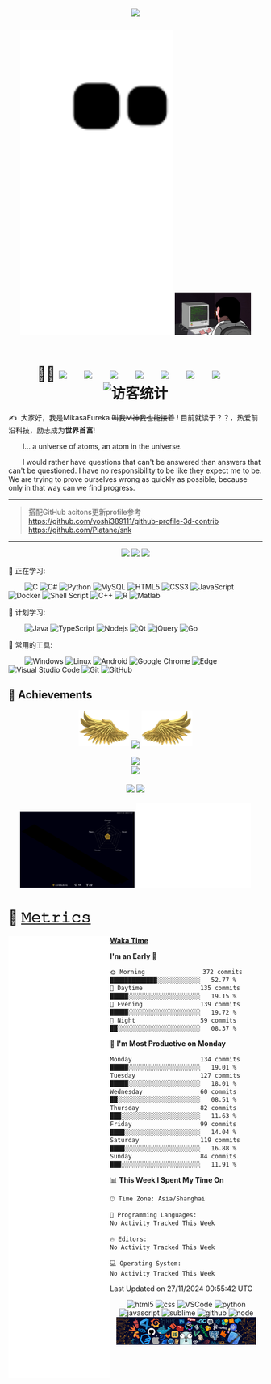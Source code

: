<link rel="stylesheet" type="text/css" href="Readme.css">
<!-- 动态打字效果 -->
<h1 align="center">
  <a href="https://MikasaEureka.github.io/">
    <img src="https://readme-typing-svg.herokuapp.com/?lines=%20console.log(%22Hello%2C%20ฅʕ•̫͡•ʔฅ!%22);每天都要快乐🦆;Make%20World%20Great%20Again👆&center=true&size=27">
  </a>
</h1>

<div align="center" float="center" >
  <!-- 贪吃蛇代码贡献图 -->
  <img width="60%" src="contribution-snake/github-contribution-grid-snake.svg" />
  <!-- 敲代码的图片 -->
  <img width="30%" src="image/202108300019556.gif"/>
</div>
<br>  

<!-- 个人资料徽标 -->
<div align="center">
  <h1> 😶‍🌫️
  <a href="https://MikasaEureka.github.io/"><img src="https://img.shields.io/badge/website-%E4%B8%AA%E4%BA%BA%E7%BD%91%E7%AB%99-blue"></a>&emsp;
  <a href="https://twitter.com//"><img src="https://img.shields.io/badge/twitter-%E6%8E%A8%E7%89%B9-blue"></a>&emsp;
  <a href="https://www.facebook.com/profile.php?id=/"><img src="https://img.shields.io/badge/facebook-%E8%84%B8%E4%B9%A6-003472"></a>&emsp;
  <a href="https://www.youtube.com/channel/"><img src="https://img.shields.io/badge/youtube-%E6%B2%B9%E7%AE%A1-c32136"></a>&emsp;
  <a href="https://blog.csdn.net//"><img src="https://img.shields.io/badge/CSDN-%E5%8D%9A%E5%AE%A2-c32136"></a>&emsp;
  <a href="https://space.bilibili.com/181965098"><img src="https://img.shields.io/badge/bilibili-B%E7%AB%99-ff69b4"></a>&emsp;
  <a href="https://www.zhihu.com/people/mikasaeureka"><img src="https://img.shields.io/badge/zhihu-%E7%9F%A5%E4%B9%8E-blue"></a>&emsp;
<!-- 访客数统计徽标 -->
  <img src="https://visitor-badge.glitch.me/badge?page_id=MikasaEureka" alt="访客统计" />
  </h1>
</div>

<p>✍️&nbsp;&nbsp;大家好，我是MikasaEureka <s>叫我M神我也能接着</s> ! 目前就读于？？，热爱前沿科技，励志成为<b>世界首富</b>!</p>
<p>&emsp;&emsp;I... a universe of atoms, an atom in the universe.</p>
<p>&emsp;&emsp;I would rather have questions that can't be answered than answers that can't be questioned. I have no responsibility to be like they expect me to be. We are trying to prove ourselves wrong as quickly as possible, because only in that way can we find progress.</p>  

----

> 搭配GitHub acitons更新profile参考   
https://github.com/yoshi389111/github-profile-3d-contrib  
https://github.com/Platane/snk 
----

<!-- 比较好的开源项目卡片 -->
<div align="center">
<a href="https://github.com/MikasaEureka/Msg-Bots">
  <img width="30%" src="https://github-readme-stats.vercel.app/api/pin/?username=MikasaEureka&repo=Msg-Bots&theme=dark&bg_color=0d1117&hide_border=true" /></a>
<a href="https://github.com/MikasaEureka/L0CV-web">
  <img width="30%" src="https://github-readme-stats.vercel.app/api/pin/?username=MikasaEureka&repo=L0CV-web&theme=dark&bg_color=0d1117&hide_border=true" /></a>
<a href="https://github.com/MikasaEureka/keepalive-workflow">
  <img width="30%" src="https://github-readme-stats.vercel.app/api/pin/?username=MikasaEureka&repo=keepalive-workflow&theme=dark&bg_color=0d1117&hide_border=true" /></a>
</div>


💪 正在学习: 

&emsp;&emsp;
![C](https://img.shields.io/badge/c-%2300599C.svg?style=flat-square&logo=c&logoColor=white)
![C#](https://img.shields.io/badge/c%23-%23239120.svg?style=flat-square&logo=c-sharp&logoColor=white)
![Python](https://img.shields.io/badge/-Python-pink?style=flat-square&logo=Python)
![MySQL](https://img.shields.io/badge/mysql-%2300f.svg?style=flat-square&logo=mysql&logoColor=white)
![HTML5](https://img.shields.io/badge/-HTML5-E34F26?style=flat-square&logo=html5&logoColor=white)
![CSS3](https://img.shields.io/badge/-CSS3-1572B6?style=flat-square&logo=css3)
![JavaScript](https://img.shields.io/badge/-JavaScript-oringe?style=flat-square&logo=javascript)
![Docker](https://img.shields.io/badge/-Docker-FCC624?style=flat-square&logo=docker)
![Shell Script](https://img.shields.io/badge/shell_script-%4285F4.svg?style=style=flat-square&logo=gnu-bash&logoColor=white)
![C++](https://img.shields.io/badge/-C++-00599C?style=flat-square&logo=c)
![R](https://img.shields.io/badge/r-%23276DC3.svg?style=flat-square&logo=r&logoColor=white)
![Matlab](https://img.shields.io/badge/Matlab-%23276DC3.svg?style=flat-square&logo=Matlab&logoColor=white)

🧠 计划学习:

&emsp;&emsp;
![Java](https://img.shields.io/badge/-java-yellow?style=flat-square&logo=java)
![TypeScript](https://img.shields.io/badge/typescript-%23007ACC.svg?style=flat-square&logo=typescript&logoColor=white)
![Nodejs](https://img.shields.io/badge/-Nodejs-c0ebd?style=flat-square&logo=Node.js)
![Qt](https://img.shields.io/badge/Qt-%23217346.svg?style=style=flat-square&logo=Qt&logoColor=white)
![jQuery](https://img.shields.io/badge/jquery-%230769AD.svg?style=style=flat-square&logo=jquery&logoColor=white)
![Go](https://img.shields.io/badge/Go-blue?style=style=flat-square&logo=Go&logoColor=white)

🧰 常用的工具:

&emsp;&emsp; 
![Windows](https://img.shields.io/badge/Windows-0078D6?style=flat-square&logo=windows&logoColor=white)
![Linux](https://img.shields.io/badge/Linux-FCC624?style=style=flat-square&logo=linux&logoColor=black)
![Android](https://img.shields.io/badge/Android-3DDC84?style=flat-square&logo=android&logoColor=white)
![Google Chrome](https://img.shields.io/badge/Chrome-4285F4?style=flat-square&logo=GoogleChrome&logoColor=white)
![Edge](https://img.shields.io/badge/Edge-0078D7?style=flat-square&logo=Microsoft-edge&logoColor=white)
![Visual Studio Code](https://img.shields.io/badge/-Visual%20Studio%20Code-007ACC?style=flat-square&logo=Visual%20Studio%20Code&logoColor=fff)
![Git](https://img.shields.io/badge/-Git-FCC624?style=flat-square&logo=git)
![GitHub](https://img.shields.io/badge/-GitHub-pink?style=flat-square&logo=github)


## 🚀 Achievements

<!-- 连续提交代码天数记录 -->
<div align="center">
  <img width="20%" src="image/202108300310676.png" />
  <img width="40%" align="center" src="https://github-readme-streak-stats.herokuapp.com/?user=MikasaEureka&theme=dark&hide_border=true" />
  <img width="20%" src="image/202108300312623.png" />
</div>
<br>

<!-- Dynamic Quotes -->
<div align="center"><img src="https://quotes-github-readme.vercel.app/api?type=horizontal&theme=dark"></div>

<!-- GitHub奖杯🏆 -->
<div align="center"><img src="https://github-profile-trophy.vercel.app/?username=MikasaEureka&theme=gruvbox&row=1&column=6&no-frame=true&no-bg=true" /></div>
<br>

<!-- GitHub数据统计 -->
<div align="center">
  <img width="50%" src="https://github-readme-stats.vercel.app/api?username=MikasaEureka&hide_title=true&hide_border=true&show_icons=trueline_height=21&text_color=000&icon_color=000&bg_color=0,ea6161,ffc64d,fffc4d,52fa5a&theme=graywhite" />
  <img width="43%" src="https://github-readme-stats.vercel.app/api/top-langs/?username=MikasaEureka&hide_title=true&hide_border=true&layout=compact&langs_count=6&text_color=000&icon_color=fff&bg_color=0,52fa5a,4dfcff,c64dff&theme=graywhite" />
</div>
<br>


<!-- profile-3d-contrib -->
<div align="center" >
  <img width="45%" src="profile-3d-contrib/profile-night-rainbow.svg" width="100%"/>
  <img src="base_metrics.svg" width="45%"/>
  <!--img width="50%" src="https://activity-graph.herokuapp.com/graph?username=MikasaEureka&theme=xcode&bg_color=FF000000&hide_border=true" /-->
</div>

# 🎯 [𝙼𝚎𝚝𝚛𝚒𝚌𝚜](https://github.com/lowlighter/metrics/blob/master/.github/readme/partials/documentation/setup/action.md)

<div>
<img src="plugin_metrics.svg" alt="plugin metrics" align="left" width="40%"/>

<div align="left" width="40%">
<!-- wakatime 统计 -->  
  
[**Waka Time**](https://github.com/anmol098/waka-readme-stats) 
<!--START_SECTION:waka-->
**I'm an Early 🐤** 

```text
🌞 Morning                372 commits         █████████████░░░░░░░░░░░░   52.77 % 
🌆 Daytime                135 commits         █████░░░░░░░░░░░░░░░░░░░░   19.15 % 
🌃 Evening                139 commits         █████░░░░░░░░░░░░░░░░░░░░   19.72 % 
🌙 Night                  59 commits          ██░░░░░░░░░░░░░░░░░░░░░░░   08.37 % 
```
📅 **I'm Most Productive on Monday** 

```text
Monday                   134 commits         █████░░░░░░░░░░░░░░░░░░░░   19.01 % 
Tuesday                  127 commits         █████░░░░░░░░░░░░░░░░░░░░   18.01 % 
Wednesday                60 commits          ██░░░░░░░░░░░░░░░░░░░░░░░   08.51 % 
Thursday                 82 commits          ███░░░░░░░░░░░░░░░░░░░░░░   11.63 % 
Friday                   99 commits          ████░░░░░░░░░░░░░░░░░░░░░   14.04 % 
Saturday                 119 commits         ████░░░░░░░░░░░░░░░░░░░░░   16.88 % 
Sunday                   84 commits          ███░░░░░░░░░░░░░░░░░░░░░░   11.91 % 
```


📊 **This Week I Spent My Time On** 

```text
🕑︎ Time Zone: Asia/Shanghai

💬 Programming Languages: 
No Activity Tracked This Week

🔥 Editors: 
No Activity Tracked This Week

💻 Operating System: 
No Activity Tracked This Week
```


 Last Updated on 27/11/2024 00:55:42 UTC
<!--END_SECTION:waka-->
<!-- Gif -->
<div align="center" width="55%">
  <img alt="html5" src="https://media.giphy.com/media/XAxylRMCdpbEWUAvr8/giphy.gif" width="50" title="html">
  <img alt="css" src="https://media.giphy.com/media/fsEaZldNC8A1PJ3mwp/giphy.gif" width="50" title="css">
  <img alt="VSCode" src="https://i.giphy.com/media/IdyAQJVN2kVPNUrojM/200.webp" width="50" title="vscode">
  <img alt="python" src="https://i.giphy.com/media/LMt9638dO8dftAjtco/200.webp" width="50" title="python">
  <img alt="javascript" src="https://media3.giphy.com/media/ln7z2eWriiQAllfVcn/200w.webp" width="50" title="javascript">
  <img alt="sublime" src="https://media.giphy.com/media/jnDKffgCfGYOp6cMTK/giphy.gif" width="50" title="sublime">
  <img alt="github" src="https://i.giphy.com/media/KzJkzjggfGN5Py6nkT/200.webp" width="50" title="github">
  <img alt="node" src="https://media.giphy.com/media/kdFc8fubgS31b8DsVu/giphy.gif" width="50" title="node">
  <img width="55%" src="image/202110311924844.png" />
</div>
</div>
</div>


